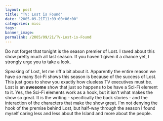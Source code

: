 ```yaml
---
layout: post
title: "TV: Lost is Found"
date: "2005-09-21T11:09:00+06:00"
categories: misc 
tags: 
banner_image: 
permalink: /2005/09/21/TV-Lost-is-Found
---
```


Do not forget that tonight is the season premier of Lost. I raved about this show pretty much all last season. If you haven't given it a chance yet, I strongly urge you to take a look.

Speaking of Lost, let me riff a bit about it. Apparently the entire reason we have <i>so</i> many Sci-Fi shows this season is because of the success of Lost. This just goes to show you exactly how clueless TV executives must be. Lost is an <b>awesome</b> show that just so happens to be have a Sci-Fi element to it. Yes, the Sci-Fi elements work as a hook, but it isn't what makes the show so great. It is the writing - specifically the back stories - and the interaction of the characters that make the show great. I'm not denying the hook of the premise behind Lost, but half-way through the season I found myself caring less and less about the Island and more about the people.